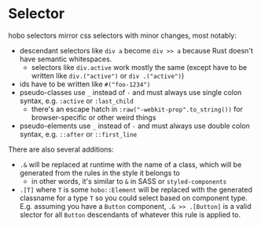 # Selector

hobo selectors mirror css selectors with minor changes, most notably:

* descendant selectors like `div a` become `div >> a` because Rust doesn't have semantic whitespaces.
	* selectors like `div.active` work mostly the same (except have to be written like `div.("active")` or `div .("active")`)
* ids have to be written like `#("foo-1234")`
* pseudo-classes use `_` instead of `-` and must always use single colon syntax, e.g. `:active` or `:last_child`
	* there's an escape hatch in `:raw("-webkit-prop".to_string())` for browser-specific or other weird things
* pseudo-elements use `_` instead of `-` and must always use double colon syntax, e.g. `::after` or `::first_line`

There are also several additions:

* `.&` will be replaced at runtime with the name of a class, which will be generated from the rules in the style it belongs to
	* in other words, it's similar to `&` in SASS or `styled-components`
* `.[T]` where `T` is some `hobo::Element` will be replaced with the generated classname for a type `T` so you could select based on component type. E.g. assuming you have a `Button` component, `.& >> .[Button]` is a valid slector for all `Button` descendants of whatever this rule is applied to.
